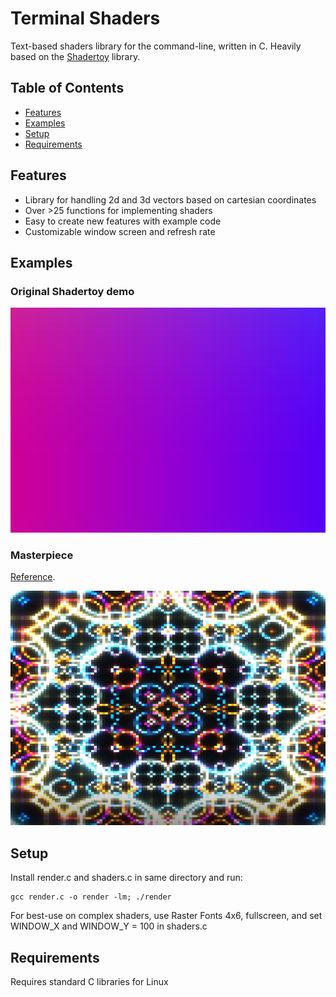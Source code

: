 # Terminal Shaders

Text-based shaders library for the command-line, written in C. Heavily based on the [Shadertoy](https://www.shadertoy.com/) library.

## Table of Contents
* [Features](#features)
* [Examples](#examples)
* [Setup](#setup)
* [Requirements](#requirements)


## Features
- Library for handling 2d and 3d vectors based on cartesian coordinates
- Over >25 functions for implementing shaders
- Easy to create new features with example code
- Customizable window screen and refresh rate

## Examples

### Original Shadertoy demo

![alt text](https://github.com/AlephEleven/Terminal-Shaders/blob/master/results/demo.PNG?raw=true)

### Masterpiece
[Reference](https://www.youtube.com/watch?v=f4s1h2YETNY).

![alt text](https://github.com/AlephEleven/Terminal-Shaders/blob/master/results/masterpiece.PNG?raw=true)

## Setup

Install render.c and shaders.c in same directory and run:

```
gcc render.c -o render -lm; ./render 
```

For best-use on complex shaders, use Raster Fonts 4x6, fullscreen, and set WINDOW_X and WINDOW_Y = 100 in shaders.c

## Requirements

Requires standard C libraries for Linux











